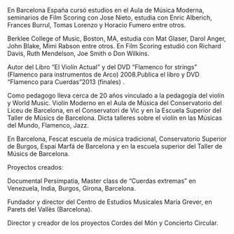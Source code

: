 En Barcelona España cursó estudios en el Aula de Música Moderna, seminarios de Film Scoring con Jose Nieto, estudia con Enric Alberich, Frances Burrul, Tomas Lorenzo y Horacio Fumero entre otros.

Berklee College of Music, Boston, MA, estudia con Mat Glaser, Darol Anger, John Blake, Mimi Rabson entre otros. En Film Scoring estudió con Richard Davis, Ruth Mendelson, Joe Smith o Don Wilkins.

Autor del Libro “El Violín Actual” y del DVD “Flamenco for strings” (Flamenco para instrumentos de Arco) 2008.Publica el libro y DVD “Flamenco para Cuerdas”2013 (finales) .

Como pedagogo lleva cerca de 20 años vinculado a la pedagogía del violín y World Music. Violín Moderno en el Aula de Música del Conservatorio del Liceu de Barcelona, en el Conservatori de Vic y en la Escuela Superior del Taller de Músics de Barcelona. Dicta talleres sobre el violín en las Músicas del Mundo, Flamenco, Jazz.

En Barcelona, Fescat escuela de música tradicional, Conservatorio Superior de Burgos, Espai Marfá de Barcelona y en la escuela superior del Taller de Músics de Barcelona.

Proyectos creados:

Documental Persimpatia, Master class de “Cuerdas extremas” en Venezuela, India, Burgos, Girona, Barcelona.

Fundador y director del Centro de Estudios Musicales María Grever, en Parets del Vallès (Barcelona).

Director y creador de los proyectos Cordes del Món y Concierto Circular.
